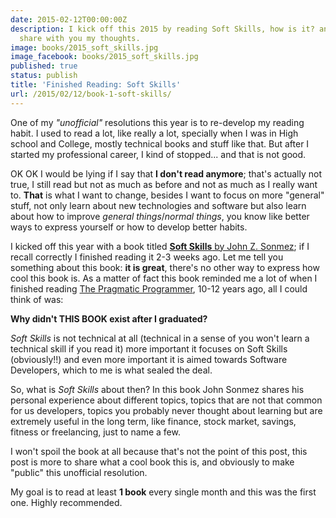 ```yaml
---
date: 2015-02-12T00:00:00Z
description: I kick off this 2015 by reading Soft Skills, how is it? any good? I will
  share with you my thoughts.
image: books/2015_soft_skills.jpg
image_facebook: books/2015_soft_skills.jpg
published: true
status: publish
title: 'Finished Reading: Soft Skills'
url: /2015/02/12/book-1-soft-skills/
---
```


One of my *"unofficial"* resolutions this year is to re-develop my reading habit. I used to read a lot, like really a lot, specially when I was in High school and College, mostly technical books and stuff like that. But after I started my professional career, I kind of stopped... and that is not good.

OK OK I would be lying if I say that **I don't read anymore**; that's actually not true, I still read but not as much as before and not as much as I really want to. **That** is what I want to change, besides I want to focus on more "general" stuff, not only learn about new technologies and software but also learn about how to improve *general things*/*normal things*, you know like better ways to express yourself or how to develop better habits.

I kicked off this year with a book titled [**Soft Skills** by John Z. Sonmez](http://www.manning.com/sonmez/); if I recall correctly I finished reading it 2-3 weeks ago. Let me tell you something about this book: **it is great**, there's no other way to express how cool this book is. As a matter of fact this book reminded me a lot of when I finished reading [The Pragmatic Programmer](https://pragprog.com/book/tpp/the-pragmatic-programmer), 10-12 years ago, all I could think of was:

**Why didn't THIS BOOK exist after I graduated?**

*Soft Skills* is not technical at all (technical in a sense of you won't learn a technical skill if you read it) more important it focuses on Soft Skills (obviously!!) and even more important it is aimed towards Software Developers, which to me is what sealed the deal.

So, what is *Soft Skills* about then? In this book John Sonmez shares his personal experience about different topics, topics that are not that common for us developers, topics you probably never thought about learning but are extremely useful in the long term, like finance, stock market, savings, fitness or freelancing, just to name a few.

I won't spoil the book at all because that's not the point of this post, this post is more to share what a cool book this is, and obviously to make "public" this unofficial resolution.

My goal is to read at least **1 book** every single month and this was the first one. Highly recommended.

